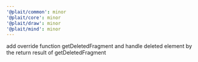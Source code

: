 ```yaml
---
'@plait/common': minor
'@plait/core': minor
'@plait/draw': minor
'@plait/mind': minor
---
```


add override function getDeletedFragment and handle deleted element by the return result of getDeletedFragment
